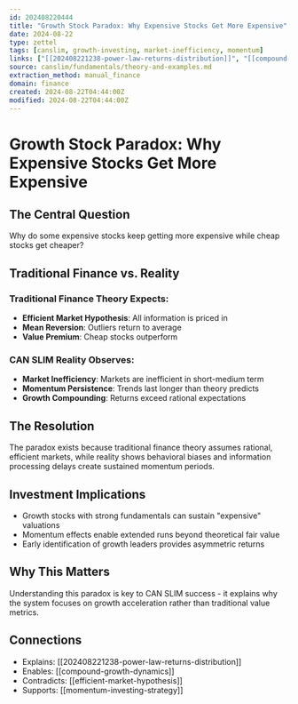 ```yaml
---
id: 202408220444
title: "Growth Stock Paradox: Why Expensive Stocks Get More Expensive"
date: 2024-08-22
type: zettel
tags: [canslim, growth-investing, market-inefficiency, momentum]
links: ["[[202408221238-power-law-returns-distribution]]", "[[compound-growth-dynamics]]"]
source: canslim/fundamentals/theory-and-examples.md
extraction_method: manual_finance
domain: finance
created: 2024-08-22T04:44:00Z
modified: 2024-08-22T04:44:00Z
---
```


# Growth Stock Paradox: Why Expensive Stocks Get More Expensive
<!-- ID: 202408220444 -->

## The Central Question
Why do some expensive stocks keep getting more expensive while cheap stocks get cheaper?

## Traditional Finance vs. Reality

### Traditional Finance Theory Expects:
- **Efficient Market Hypothesis**: All information is priced in
- **Mean Reversion**: Outliers return to average
- **Value Premium**: Cheap stocks outperform

### CAN SLIM Reality Observes:
- **Market Inefficiency**: Markets are inefficient in short-medium term
- **Momentum Persistence**: Trends last longer than theory predicts  
- **Growth Compounding**: Returns exceed rational expectations

## The Resolution
The paradox exists because traditional finance theory assumes rational, efficient markets, while reality shows behavioral biases and information processing delays create sustained momentum periods.

## Investment Implications
- Growth stocks with strong fundamentals can sustain "expensive" valuations
- Momentum effects enable extended runs beyond theoretical fair value
- Early identification of growth leaders provides asymmetric returns

## Why This Matters
Understanding this paradox is key to CAN SLIM success - it explains why the system focuses on growth acceleration rather than traditional value metrics.

## Connections
- Explains: [[202408221238-power-law-returns-distribution]]
- Enables: [[compound-growth-dynamics]]
- Contradicts: [[efficient-market-hypothesis]]
- Supports: [[momentum-investing-strategy]]